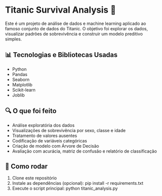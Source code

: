 # Titanic Survival Analysis 🚢

Este é um projeto de análise de dados e machine learning aplicado ao famoso conjunto de dados do Titanic. O objetivo foi explorar os dados, visualizar padrões de sobrevivência e construir um modelo preditivo simples.

## 📊 Tecnologias e Bibliotecas Usadas

- Python
- Pandas
- Seaborn
- Matplotlib
- Scikit-learn
- Joblib

## 🔍 O que foi feito

- Análise exploratória dos dados
- Visualizações de sobrevivência por sexo, classe e idade
- Tratamento de valores ausentes
- Codificação de variáveis categóricas
- Criação de modelo com Árvore de Decisão
- Avaliação com acurácia, matriz de confusão e relatório de classificação

## 📁 Como rodar

1. Clone este repositório
2. Instale as dependências (opcional):
pip install -r requirements.txt
3. Execute o script principal:
python titanic_analysis.py